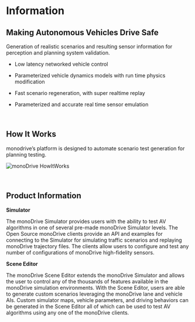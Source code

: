# Information

## Making Autonomous Vehicles Drive Safe
Generation of realistic scenarios and resulting sensor information for perception and planning system validation.

- Low latency networked vehicle control

- Parameterized vehicle dynamics models with run time physics modification

- Fast scenario regeneration, with super realtime replay

- Parameterized and accurate real time sensor emulation

<p>&nbsp;</p>

## How It Works
monodrive’s platform is designed to automate scenario test generation for planning testing. 

<div class='img_container'>
    <img class="lg_img" src=https://static.wixstatic.com/media/1f1c9e_58512d3c803847989161a59ec21116a6~mv2.png/v1/fill/w_641,h_632,al_c/1f1c9e_58512d3c803847989161a59ec21116a6~mv2.png alt="monoDrive HowItWorks"/>
</div>

<p>&nbsp;</p>

## Product Information

**Simulator**

The monoDrive Simulator provides users with the ability to test AV algorithms in one of several pre-made monoDrive Simulator levels. The Open Source monoDrive clients provide an API and examples for connecting to the Simulator for simulating traffic scenarios and replaying monoDrive trajectory files. The clients allow users to configure and test any number of configurations of monoDrive high-fidelity sensors.

**Scene Editor**

The monoDrive Scene Editor extends the monoDrive Simulator and allows the user to control any of the thousands of features available in the monoDrive simulation environments. With the Scene Editor, users are able to generate custom scenarios leveraging the monoDrive lane and vehicle AIs. Custom simulator maps, vehicle parameters, and driving behaviors can be generated in the Scene Editor all of which can be used to test AV algorithms using any one of the monoDrive clients.

<p>&nbsp;</p>